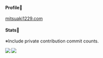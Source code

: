 #### Profile🐰

[mitsuaki1229.com](https://mitsuaki1229.com/)

#### Stats🌟

※Include private contribution commit counts.

<a href="https://github.com/anuraghazra/github-readme-stats">
  <img align="left" src="https://github-readme-stats.vercel.app/api?username=mitsuaki1229&count_private=true&show_icons=true" />
</a>
<a href="https://github.com/anuraghazra/github-readme-stats">
  <img align="left" src="https://github-readme-stats.vercel.app/api/top-langs/?username=mitsuaki1229" />
</a>
